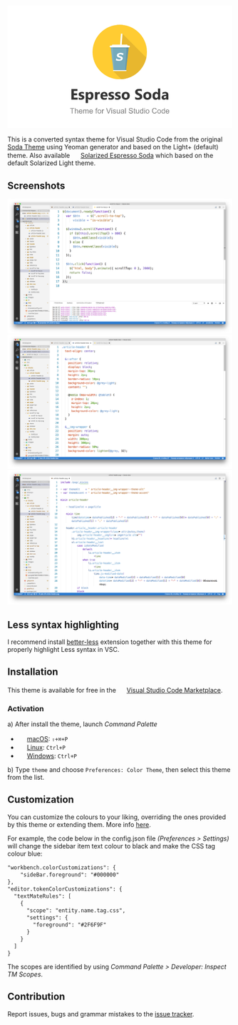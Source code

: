 <div align="center"><img width="600" src="https://github.com/BroFox86/espresso-soda/raw/master/logo.png">
</div>

This is a converted syntax theme for Visual Studio Code from 
the original [Soda Theme](https://github.com/buymeasoda/soda-theme) 
using Yeoman generator and based on the Light+ (default) theme.
Also available <img src="https://github.com/BroFox86/theme-espresso-soda-solarized/raw/master/icon-small.png" width=16 height=16/> [Solarized Espresso Soda](https://marketplace.visualstudio.com/items?itemName=brofox86.theme-espresso-soda-solarized) which based on the default Solarized Light theme.


## Screenshots

![Screenshot](https://github.com/BroFox86/espresso-soda/raw/master/screenshots/screenshot_01.png)
![Screenshot](https://github.com/BroFox86/espresso-soda/raw/master/screenshots/screenshot_02.png)
![Screenshot](https://github.com/BroFox86/espresso-soda/raw/master/screenshots/screenshot_03.png)

## Less syntax highlighting

I recommend install [better-less](https://marketplace.visualstudio.com/items?itemName=radium-v.better-less) extension together with this theme for properly highlight Less syntax in VSC. 

## Installation

This theme is available for free in the <img src="https://marketplace.visualstudio.com/favicon.ico" width=16 height=16/> [Visual Studio Code Marketplace](https://marketplace.visualstudio.com/items?itemName=brofox86.theme-espresso-soda-solarized). 

### Activation

a) After install the theme, launch *Command Palette*

* <img src="https://developer.apple.com/favicon.ico" width=16 height=16/> [macOS](https://code.visualstudio.com/shortcuts/keyboard-shortcuts-macos.pdf): `⇧+⌘+P`
* <img src="https://www.kernel.org/theme/images/logos/favicon.png" width=16 height=16/> [Linux](https://code.visualstudio.com/shortcuts/keyboard-shortcuts-linux.pdf): `Ctrl+P`
* <img src="https://www.microsoft.com/favicon.ico" width=16 height=16/> [Windows](https://code.visualstudio.com/shortcuts/keyboard-shortcuts-windows.pdf): `Ctrl+P`

b) Type `theme` and choose `Preferences: Color Theme`, then select this theme from the list.

## Customization

You can customize the colours to your liking, overriding the ones provided by this theme or extending them. 
More info [here](https://code.visualstudio.com/docs/getstarted/themes). 

For example, the code below in the config.json file *(Preferences > Settings)* will change the sidebar item text colour to black and make the CSS tag colour blue:

```
"workbench.colorCustomizations": {
    "sideBar.foreground": "#000000"
},
"editor.tokenColorCustomizations": {
  "textMateRules": [
    {
      "scope": "entity.name.tag.css",
      "settings": {
        "foreground": "#2F6F9F"
      }
    }
  ]
}
```

The scopes are identified by using *Command Palette > Developer: Inspect TM Scopes*.

## Contribution

Report issues, bugs and grammar mistakes to the [issue tracker](https://github.com/BroFox86/espresso-soda/issues).